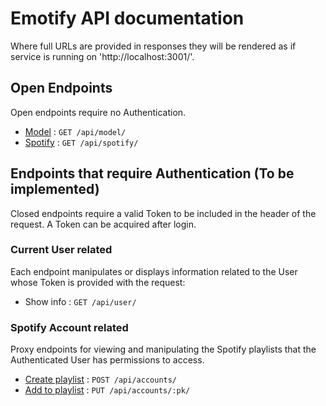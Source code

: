 # Emotify API documentation

Where full URLs are provided in responses they will be rendered as if service
is running on 'http://localhost:3001/'.

## Open Endpoints

Open endpoints require no Authentication.

* [Model](model.md) : `GET /api/model/`
* [Spotify](https://developer.spotify.com/documentation/web-api/reference/) : `GET /api/spotify/`

## Endpoints that require Authentication (To be implemented)

Closed endpoints require a valid Token to be included in the header of the
request. A Token can be acquired after login.

### Current User related

Each endpoint manipulates or displays information related to the User whose
Token is provided with the request:

* Show info : `GET /api/user/`

### Spotify Account related 

Proxy endpoints for viewing and manipulating the Spotify playlists that the Authenticated User
has permissions to access.

* [Create playlist](accounts/post.md) : `POST /api/accounts/`
* [Add to playlist](accounts/pk/get.md) : `PUT /api/accounts/:pk/`
